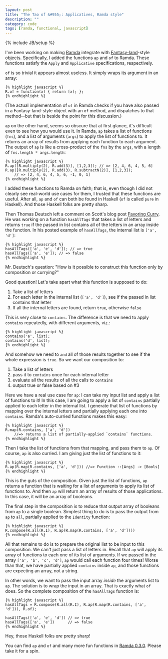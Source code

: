 ```yaml
---
layout: post
title: "The Tao of &#955;: Applicatives, Ramda style"
description: ""
category: code
tags: [ramda, functional, javascript]
---
```

{% include JB/setup %}

I've been working on making [Ramda](https://github.com/CrossEye/ramda) integrate with
[Fantasy-land](https://github.com/fantasyland/fantasy-land)-style objects. Specifically, I added the
functions `ap` and `of` to Ramda. These functions satisfy the `Apply` and `Applicative`
specifications, respectively.

`of` is so trivial it appears almost useless. It simply wraps its argument in an array:

    {% highlight javascript %}
    R.of = function(x) { return [x]; };
    {% endhighlight %}

(The actual implementation of `of` in Ramda checks if you have also passed in a Fantasy-land-style object
with an `of` method, and dispatches to that method--but that is beside the point for this discussion.)

`ap` on the other hand, seems so obscure that at first glance, it's difficult even to see how you
would use it. In Ramda, `ap` takes a list of functions (`fns`), and a list of arguments (`args`) to
apply the list of functions to. It returns an array of results from applying each function to each
argument. The output of `ap` is like a cross-product of the `fns` by the `args`, with a length of
`fns.length * args.length`:

    {% highlight javascript %}
    R.ap([R.multiply(2), R.add(3)], [1,2,3]); // => [2, 4, 6, 4, 5, 6]
    R.ap([R.multiply(2), R.add(3), R.subtractN(2)], [1,2,3]); 
        // => [2, 4, 6, 4, 5, 6, -1, 0, 1]
    {% endhighlight %}

I added these functions to Ramda on faith; that is, even though I did not clearly see real-world use cases
for them, I trusted that these functions are useful. After all, `ap` and `of` can both be found in
Haskell (`of` is called `pure` in Haskell). And those Haskell folks are pretty sharp.

Then Thomas Deutsch left a comment on Scott's blog post
[Favoring Curry](http://fr.umio.us/favoring-curry/#post-1529816132). He was working on a function
`hasAllTags` that takes a list of letters and returns `true` if the passed in list contains all of
the letters in an array inside the function. In his posted example of `hasAllTags`, the internal
list is `['a', 'd']`:

    {% highlight javascript %}
    hasAllTags(['a', 'e', 'd']); // => true
    hasAllTags(['a', 'e']); // => false
    {% endhighlight %}

Mr. Deutsch's question: "How is it possible to construct this function only by composition or
currying?"

Good question! Let's take apart what this function is supposed to do:


1. Take a list of letters
2. For each letter in the internal list (`['a', 'd']`), see if the passed in list contains that letter
3. If all the internal letters are found, return `true`, otherwise `false`

<span></span>

This is very close to `contains`. The difference is that we need to apply `contains` repeatedly, with different
arguments, viz.:

    {% highlight javascript %}
    contains('a', list);
    contains('d', list);
    {% endhighlight %}

And somehow we need to `and` all of those results together to see if the whole expression is `true`.
So we want our composition to:

1. Take a list of letters
2. pass it to `contains` once for each internal letter
3. evaluate all the results of all the calls to `contains`
4. output true or false based on #3
    
<span></span>

Here we have a real use case for `ap`: I can take my input list and apply a list of functions to it!
In this case, I am going to apply a list of `contains` partially applied to each letter in the
internal list. 
I generate that list of functions by mapping over the internal letters and partially applying each one
into `contains`. Ramda's auto-curried functions makes this easy:

    {% highlight javascript %}
    R.map(R.contains, ['a', 'd'])
        //=> returns a list of partially-applied `contains` functions.
    {% endhighlight %}

Then I take the list of functions from that mapping, and pass them to `ap`. Of course, `ap` is
also curried. I am giving just the list of functions to it:

    {% highlight javascript %}
    R.ap(R.map(R.contains, ['a', 'd'])) //=> Function ::[Args] -> [Bools]
    {% endhighlight %}

This is the guts of the composition. 
Given just the list of functions, `ap` returns a function that is waiting for
a list of arguments to apply its list of functions to. And then `ap` will return an array of results
of those applications. In this case, it will be an array of booleans.

The final step in the composition is to reduce that output array of booleans from `ap` to a single boolean. 
Simplest thing to do is to pass the output from `ap` to `all`,
partially applied to the `Identity` function:

    {% highlight javascript %}
    R.compose(R.all(R.I), R.ap(R.map(R.contains, ['a', 'd'])))
    {% endhighlight %}


All that remains to do is to prepare the original list to be input to this composition. 
We can't just pass a list of letters in. Recall that `ap` will apply its array of functions to 
each one of its list of arguments. If we passed in the array `['a', 'b', 'c', 'd']`, `ap` 
would call each function four times! Worse than that, we have partially applied `contains` 
inside `ap`, and those functions are expecting an array, not a string.

In other words, we want to pass the input array *inside* the arguments list to `ap`. 
The solution is to wrap the input in an array. That is exactly what `of` does. So the complete
composition of the `hasAllTags` function is:

    {% highlight javascript %}
    hasAllTags = R.compose(R.all(R.I), R.ap(R.map(R.contains, ['a', 'd'])), R.of);

    hasAllTags(['a', 'e', 'd']) // => true
    hasAllTags(['a', 'e'])      // => false
    {% endhighlight %}

Hey, those Haskell folks *are* pretty sharp! 

You can find `ap` and `of` and many more 
fun functions in [Ramda 0.3.0](https://www.npmjs.org/package/ramda). Please take it for a spin.




